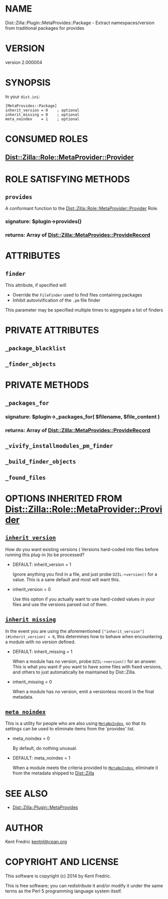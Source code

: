 # NAME

Dist::Zilla::Plugin::MetaProvides::Package - Extract namespaces/version from traditional packages for provides

# VERSION

version 2.000004

# SYNOPSIS

In your `dist.ini`:

    [MetaProvides::Package]
    inherit_version = 0    ; optional
    inherit_missing = 0    ; optional
    meta_noindex    = 1    ; optional

# CONSUMED ROLES

## [Dist::Zilla::Role::MetaProvider::Provider](https://metacpan.org/pod/Dist::Zilla::Role::MetaProvider::Provider)

# ROLE SATISFYING METHODS

## `provides`

A conformant function to the [Dist::Zilla::Role::MetaProvider::Provider](https://metacpan.org/pod/Dist::Zilla::Role::MetaProvider::Provider) Role.

### signature: $plugin->provides()

### returns: Array of [Dist::Zilla::MetaProvides::ProvideRecord](https://metacpan.org/pod/Dist::Zilla::MetaProvides::ProvideRecord)

# ATTRIBUTES

## `finder`

This attribute, if specified will

- Override the `FileFinder` used to find files containing packages
- Inhibit autovivification of the `.pm` file finder

This parameter may be specified multiple times to aggregate a list of finders

# PRIVATE ATTRIBUTES

## `_package_blacklist`

## `_finder_objects`

# PRIVATE METHODS

## `_packages_for`

### signature: $plugin->\_packages\_for( $filename, $file\_content )

### returns: Array of [Dist::Zilla::MetaProvides::ProvideRecord](https://metacpan.org/pod/Dist::Zilla::MetaProvides::ProvideRecord)

## `_vivify_installmodules_pm_finder`

## `_build_finder_objects`

## `_found_files`

# OPTIONS INHERITED FROM [Dist::Zilla::Role::MetaProvider::Provider](https://metacpan.org/pod/Dist::Zilla::Role::MetaProvider::Provider)

## [`inherit_version`](https://metacpan.org/pod/Dist::Zilla::Role::MetaProvider::Provider#inherit_version)

How do you want existing versions ( Versions hard-coded into files before running this plug-in )to be processed?

- DEFAULT: inherit\_version = 1

    Ignore anything you find in a file, and just probe `DZIL->version()` for a value. This is a sane default and most will want this.

- inherit\_version = 0

    Use this option if you actually want to use hard-coded values in your files and use the versions parsed out of them.

## [`inherit_missing`](https://metacpan.org/pod/Dist::Zilla::Role::MetaProvider::Provider#inherit_missing)

In the event you are using the aforementioned `["inherit_version"](#inherit_version) = 0`, this determines how to behave when encountering a
module with no version defined.

- DEFAULT: inherit\_missing = 1

    When a module has no version, probe `DZIL->version()` for an answer. This is what you want if you want to have some
    files with fixed versions, and others to just automatically be maintained by Dist::Zilla.

- inherit\_missing = 0

    When a module has no version, emit a versionless record in the final metadata.

## [`meta_noindex`](https://metacpan.org/pod/Dist::Zilla::Role::MetaProvider::Provider#meta_noindex)

This is a utility for people who are also using [`MetaNoIndex`](https://metacpan.org/pod/Dist::Zilla::Plugin::MetaNoIndex),
so that its settings can be used to eliminate items from the 'provides' list.

- meta\_noindex = 0

    By default, do nothing unusual.

- DEFAULT: meta\_noindex = 1

    When a module meets the criteria provided to [`MetaNoIndex`](https://metacpan.org/pod/Dist::Zilla::Plugin::MetaNoIndex),
    eliminate it from the metadata shipped to [Dist::Zilla](https://metacpan.org/pod/Dist::Zilla)

# SEE ALSO

- [Dist::Zilla::Plugin::MetaProvides](https://metacpan.org/pod/Dist::Zilla::Plugin::MetaProvides)

# AUTHOR

Kent Fredric <kentnl@cpan.org>

# COPYRIGHT AND LICENSE

This software is copyright (c) 2014 by Kent Fredric.

This is free software; you can redistribute it and/or modify it under
the same terms as the Perl 5 programming language system itself.

